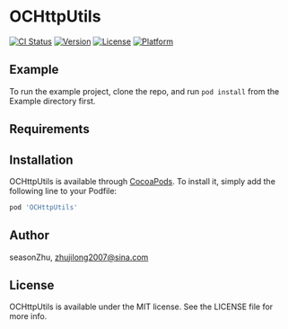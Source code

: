 # OCHttpUtils

[![CI Status](https://img.shields.io/travis/seasonZhu/OCHttpUtils.svg?style=flat)](https://travis-ci.org/seasonZhu/OCHttpUtils)
[![Version](https://img.shields.io/cocoapods/v/OCHttpUtils.svg?style=flat)](https://cocoapods.org/pods/OCHttpUtils)
[![License](https://img.shields.io/cocoapods/l/OCHttpUtils.svg?style=flat)](https://cocoapods.org/pods/OCHttpUtils)
[![Platform](https://img.shields.io/cocoapods/p/OCHttpUtils.svg?style=flat)](https://cocoapods.org/pods/OCHttpUtils)

## Example

To run the example project, clone the repo, and run `pod install` from the Example directory first.

## Requirements

## Installation

OCHttpUtils is available through [CocoaPods](https://cocoapods.org). To install
it, simply add the following line to your Podfile:

```ruby
pod 'OCHttpUtils'
```

## Author

seasonZhu, zhujilong2007@sina.com

## License

OCHttpUtils is available under the MIT license. See the LICENSE file for more info.
